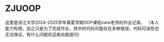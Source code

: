 # ZJUOOP
这里是浙江大学2024-2025学年春夏学期OOP课程xww老师的作业记录。
（本人能力有限，加之只是为了完成作业，其中的代码可能存在多种错误，代码可读性也无法保证，有什么问题欢迎来向我提问）